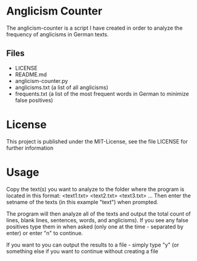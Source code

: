 Anglicism Counter
=================
The anglicism-counter is a script I have created in order to analyze the frequency of anglicisms in German texts.

Files
-----
 - LICENSE
 - README.md
 - anglicism-counter.py
 - anglicisms.txt (a list of all anglicisms)
 - frequents.txt (a list of the most frequent words in German to minimize false positives)

License
=======
This project is published under the MIT-License, see the file LICENSE for further information

Usage
=====
Copy the text(s) you want to analyze to the folder where the program is located in this format:
<text1.txt>
<text2.txt>
<text3.txt>
...
Then enter the setname of the texts (in this example "text") when prompted.

The program will then analyze all of the texts and output the total count of lines, blank lines, sentences, words, and anglicisms).
If you see any false positives type them in when asked (only one at the time - separated by enter) or enter "n" to continue.

If you want to you can output the results to a file - simply type "y" (or something else if you want to continue without creating a file
